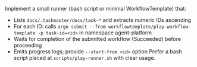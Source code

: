 Implement a small runner (bash script or minimal WorkflowTemplate) that:
- Lists `docs/.taskmaster/docs/task-*` and extracts numeric IDs ascending
- For each ID: calls `argo submit --from workflowtemplate/play-workflow-template -p task-id=<id>` in namespace agent-platform
- Waits for completion of the submitted workflow (Succeeded) before proceeding
- Emits progress logs; provide `--start-from <id>` option
Prefer a bash script placed at `scripts/play-runner.sh` with clear usage.
